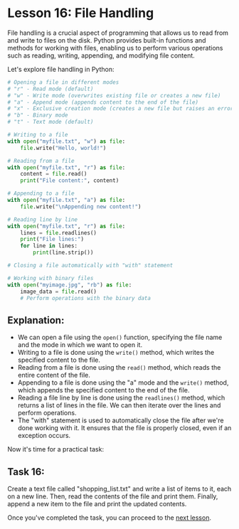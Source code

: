 # Lesson 16: File Handling

File handling is a crucial aspect of programming that allows us to read from and write to files on the disk. Python provides built-in functions and methods for working with files, enabling us to perform various operations such as reading, writing, appending, and modifying file content.

Let's explore file handling in Python:

```python
# Opening a file in different modes
# "r" - Read mode (default)
# "w" - Write mode (overwrites existing file or creates a new file)
# "a" - Append mode (appends content to the end of the file)
# "x" - Exclusive creation mode (creates a new file but raises an error if it already exists)
# "b" - Binary mode
# "t" - Text mode (default)

# Writing to a file
with open("myfile.txt", "w") as file:
    file.write("Hello, world!")

# Reading from a file
with open("myfile.txt", "r") as file:
    content = file.read()
    print("File content:", content)

# Appending to a file
with open("myfile.txt", "a") as file:
    file.write("\nAppending new content!")

# Reading line by line
with open("myfile.txt", "r") as file:
    lines = file.readlines()
    print("File lines:")
    for line in lines:
        print(line.strip())

# Closing a file automatically with "with" statement

# Working with binary files
with open("myimage.jpg", "rb") as file:
    image_data = file.read()
    # Perform operations with the binary data
```

## Explanation:

- We can open a file using the `open()` function, specifying the file name and the mode in which we want to open it.
- Writing to a file is done using the `write()` method, which writes the specified content to the file.
- Reading from a file is done using the `read()` method, which reads the entire content of the file.
- Appending to a file is done using the "a" mode and the `write()` method, which appends the specified content to the end of the file.
- Reading a file line by line is done using the `readlines()` method, which returns a list of lines in the file. We can then iterate over the lines and perform operations.
- The "with" statement is used to automatically close the file after we're done working with it. It ensures that the file is properly closed, even if an exception occurs.

Now it's time for a practical task:

## Task 16: 
Create a text file called "shopping_list.txt" and write a list of items to it, each on a new line. Then, read the contents of the file and print them. Finally, append a new item to the file and print the updated contents.

Once you've completed the task, you can proceed to the [next lesson](017.md).
